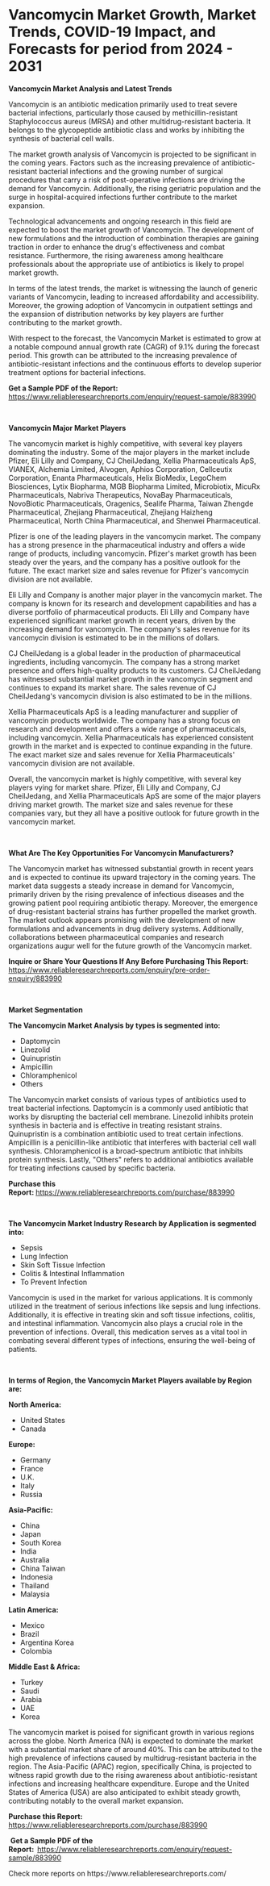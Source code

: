 <p><h1>Vancomycin Market Growth, Market Trends, COVID-19 Impact, and Forecasts for period from 2024 - 2031</h1></p><p><strong>Vancomycin Market Analysis and Latest Trends</strong></p>
<p><p>Vancomycin is an antibiotic medication primarily used to treat severe bacterial infections, particularly those caused by methicillin-resistant Staphylococcus aureus (MRSA) and other multidrug-resistant bacteria. It belongs to the glycopeptide antibiotic class and works by inhibiting the synthesis of bacterial cell walls.</p><p>The market growth analysis of Vancomycin is projected to be significant in the coming years. Factors such as the increasing prevalence of antibiotic-resistant bacterial infections and the growing number of surgical procedures that carry a risk of post-operative infections are driving the demand for Vancomycin. Additionally, the rising geriatric population and the surge in hospital-acquired infections further contribute to the market expansion.</p><p>Technological advancements and ongoing research in this field are expected to boost the market growth of Vancomycin. The development of new formulations and the introduction of combination therapies are gaining traction in order to enhance the drug's effectiveness and combat resistance. Furthermore, the rising awareness among healthcare professionals about the appropriate use of antibiotics is likely to propel market growth.</p><p>In terms of the latest trends, the market is witnessing the launch of generic variants of Vancomycin, leading to increased affordability and accessibility. Moreover, the growing adoption of Vancomycin in outpatient settings and the expansion of distribution networks by key players are further contributing to the market growth.</p><p>With respect to the forecast, the Vancomycin Market is estimated to grow at a notable compound annual growth rate (CAGR) of 9.1% during the forecast period. This growth can be attributed to the increasing prevalence of antibiotic-resistant infections and the continuous efforts to develop superior treatment options for bacterial infections.</p></p>
<p><strong>Get a Sample PDF of the Report:&nbsp;</strong> <a href="https://www.reliableresearchreports.com/enquiry/request-sample/883990">https://www.reliableresearchreports.com/enquiry/request-sample/883990</a></p>
<p>&nbsp;</p>
<p><strong>Vancomycin Major Market Players</strong></p>
<p><p>The vancomycin market is highly competitive, with several key players dominating the industry. Some of the major players in the market include Pfizer, Eli Lilly and Company, CJ CheilJedang, Xellia Pharmaceuticals ApS, VIANEX, Alchemia Limited, Alvogen, Aphios Corporation, Cellceutix Corporation, Enanta Pharmaceuticals, Helix BioMedix, LegoChem Biosciences, Lytix Biopharma, MGB Biopharma Limited, Microbiotix, MicuRx Pharmaceuticals, Nabriva Therapeutics, NovaBay Pharmaceuticals, NovoBiotic Pharmaceuticals, Oragenics, Sealife Pharma, Taiwan Zhengde Pharmaceutical, Zhejiang Pharmaceutical, Zhejiang Haizheng Pharmaceutical, North China Pharmaceutical, and Shenwei Pharmaceutical.</p><p>Pfizer is one of the leading players in the vancomycin market. The company has a strong presence in the pharmaceutical industry and offers a wide range of products, including vancomycin. Pfizer's market growth has been steady over the years, and the company has a positive outlook for the future. The exact market size and sales revenue for Pfizer's vancomycin division are not available.</p><p>Eli Lilly and Company is another major player in the vancomycin market. The company is known for its research and development capabilities and has a diverse portfolio of pharmaceutical products. Eli Lilly and Company have experienced significant market growth in recent years, driven by the increasing demand for vancomycin. The company's sales revenue for its vancomycin division is estimated to be in the millions of dollars.</p><p>CJ CheilJedang is a global leader in the production of pharmaceutical ingredients, including vancomycin. The company has a strong market presence and offers high-quality products to its customers. CJ CheilJedang has witnessed substantial market growth in the vancomycin segment and continues to expand its market share. The sales revenue of CJ CheilJedang's vancomycin division is also estimated to be in the millions.</p><p>Xellia Pharmaceuticals ApS is a leading manufacturer and supplier of vancomycin products worldwide. The company has a strong focus on research and development and offers a wide range of pharmaceuticals, including vancomycin. Xellia Pharmaceuticals has experienced consistent growth in the market and is expected to continue expanding in the future. The exact market size and sales revenue for Xellia Pharmaceuticals' vancomycin division are not available.</p><p>Overall, the vancomycin market is highly competitive, with several key players vying for market share. Pfizer, Eli Lilly and Company, CJ CheilJedang, and Xellia Pharmaceuticals ApS are some of the major players driving market growth. The market size and sales revenue for these companies vary, but they all have a positive outlook for future growth in the vancomycin market.</p></p>
<p>&nbsp;</p>
<p><strong>What Are The Key Opportunities For Vancomycin Manufacturers?</strong></p>
<p><p>The Vancomycin market has witnessed substantial growth in recent years and is expected to continue its upward trajectory in the coming years. The market data suggests a steady increase in demand for Vancomycin, primarily driven by the rising prevalence of infectious diseases and the growing patient pool requiring antibiotic therapy. Moreover, the emergence of drug-resistant bacterial strains has further propelled the market growth. The market outlook appears promising with the development of new formulations and advancements in drug delivery systems. Additionally, collaborations between pharmaceutical companies and research organizations augur well for the future growth of the Vancomycin market.</p></p>
<p><strong>Inquire or Share Your Questions If Any Before Purchasing This Report:</strong> <a href="https://www.reliableresearchreports.com/enquiry/pre-order-enquiry/883990">https://www.reliableresearchreports.com/enquiry/pre-order-enquiry/883990</a></p>
<p>&nbsp;</p>
<p><strong>Market Segmentation</strong></p>
<p><strong>The Vancomycin Market Analysis by types is segmented into:</strong></p>
<p><ul><li>Daptomycin</li><li>Linezolid</li><li>Quinupristin</li><li>Ampicillin</li><li>Chloramphenicol</li><li>Others</li></ul></p>
<p><p>The Vancomycin market consists of various types of antibiotics used to treat bacterial infections. Daptomycin is a commonly used antibiotic that works by disrupting the bacterial cell membrane. Linezolid inhibits protein synthesis in bacteria and is effective in treating resistant strains. Quinupristin is a combination antibiotic used to treat certain infections. Ampicillin is a penicillin-like antibiotic that interferes with bacterial cell wall synthesis. Chloramphenicol is a broad-spectrum antibiotic that inhibits protein synthesis. Lastly, "Others" refers to additional antibiotics available for treating infections caused by specific bacteria.</p></p>
<p><strong>Purchase this Report:&nbsp;</strong><a href="https://www.reliableresearchreports.com/purchase/883990">https://www.reliableresearchreports.com/purchase/883990</a></p>
<p>&nbsp;</p>
<p><strong>The Vancomycin Market Industry Research by Application is segmented into:</strong></p>
<p><ul><li>Sepsis</li><li>Lung Infection</li><li>Skin Soft Tissue Infection</li><li>Colitis & Intestinal Inflammation</li><li>To Prevent Infection</li></ul></p>
<p><p>Vancomycin is used in the market for various applications. It is commonly utilized in the treatment of serious infections like sepsis and lung infections. Additionally, it is effective in treating skin and soft tissue infections, colitis, and intestinal inflammation. Vancomycin also plays a crucial role in the prevention of infections. Overall, this medication serves as a vital tool in combating several different types of infections, ensuring the well-being of patients.</p></p>
<p>&nbsp;</p>
<p><strong>In terms of Region, the Vancomycin Market Players available by Region are:</strong></p>
<p>
    <p> <strong> North America: </strong>
        <ul>
            <li>United States</li>
            <li>Canada</li>
        </ul>
        </p> 
    <p> <strong> Europe: </strong>
        <ul>
            <li>Germany</li>
            <li>France</li>
            <li>U.K.</li>
            <li>Italy</li>
            <li>Russia</li>
        </ul>
        </p> 
    <p> <strong> Asia-Pacific: </strong>
        <ul>
            <li>China</li>
            <li>Japan</li>
            <li>South Korea</li>
            <li>India</li>
            <li>Australia</li>
            <li>China Taiwan</li>
            <li>Indonesia</li>
            <li>Thailand</li>
            <li>Malaysia</li>
        </ul>
        </p> 
    <p> <strong> Latin America: </strong>
        <ul>
            <li>Mexico</li>
            <li>Brazil</li>
            <li>Argentina Korea</li>
            <li>Colombia</li>
        </ul>
        </p> 
    <p> <strong> Middle East & Africa: </strong>
        <ul>
            <li>Turkey</li>
            <li>Saudi</li>
            <li>Arabia</li>
            <li>UAE</li>
            <li>Korea</li>
        </ul>
    </p>
    </p>
<p><p>The vancomycin market is poised for significant growth in various regions across the globe. North America (NA) is expected to dominate the market with a substantial market share of around 40%. This can be attributed to the high prevalence of infections caused by multidrug-resistant bacteria in the region. The Asia-Pacific (APAC) region, specifically China, is projected to witness rapid growth due to the rising awareness about antibiotic-resistant infections and increasing healthcare expenditure. Europe and the United States of America (USA) are also anticipated to exhibit steady growth, contributing notably to the overall market expansion.</p></p>
<p><strong>Purchase this Report: </strong><a href="https://www.reliableresearchreports.com/purchase/883990">https://www.reliableresearchreports.com/purchase/883990</a></p>
<p>&nbsp;<strong>Get a Sample PDF of the Report:&nbsp;&nbsp;</strong><a href="https://www.reliableresearchreports.com/enquiry/request-sample/883990">https://www.reliableresearchreports.com/enquiry/request-sample/883990</a></p>
<p><strong></strong></p>
<p>Check more reports on https://www.reliableresearchreports.com/</p>